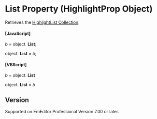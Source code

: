 # List Property (HighlightProp Object)

Retrieves the [HighlightList Collection](../highlight_list/index).

#### \[JavaScript\]

_b_ =
object. **List**;

object. **List** = _b_;

#### \[VBScript\]

_b_ =
object. **List**

object. **List** = _b_

## Version

Supported on EmEditor Professional Version 7.00 or later.
